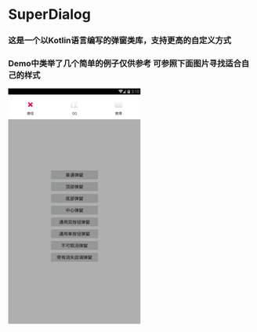 # SuperDialog

### 这是一个以Kotlin语言编写的弹窗类库，支持更高的自定义方式

### Demo中类举了几个简单的例子仅供参考 可参照下面图片寻找适合自己的样式

<!-- ![顶部弹窗](https://github.com/ZapFIVE/SuperDialog/raw/master/img/Screenshot_2018-12-20-15-10-35.png) -->

<img width="270" height="480" src="https://github.com/ZapFIVE/SuperDialog/raw/master/img/Screenshot_2018-12-20-15-10-35.png">
